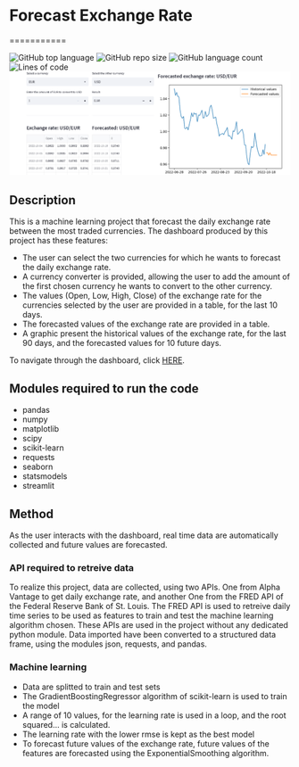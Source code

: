 # Forecast Exchange Rate
===========

![GitHub top language](https://img.shields.io/github/languages/top/raulincadet/forex?style=plastic)
![GitHub repo size](https://img.shields.io/github/repo-size/raulincadet/forex?color=green)
![GitHub language count](https://img.shields.io/github/languages/count/raulincadet/forex?style=flat-square)
![Lines of code](https://img.shields.io/tokei/lines/github/raulincadet/forex?color=orange&style=plastic)
![forex](dashboard.png)
## Description
This is a machine learning project that forecast the daily exchange rate between the most traded currencies. 
The dashboard produced by this project has these features:
* The user can select the two currencies for which he wants to forecast the daily exchange rate.
* A currency converter is provided, allowing the user to add the amount of the first chosen currency he wants to convert to the other currency.
* The values (Open, Low, High, Close) of the exchange rate for the currencies selected by the user
are provided in a table, for the last 10 days.
* The forecasted values of the exchange rate are provided in a table.
* A graphic present the historical values of the exchange rate, for the last 90 days, and the forecasted values for 10 future days.

To navigate through the dashboard, click [HERE](https://raulincadet-forex-forex-forecast-gk6cpq.streamlitapp.com/).

## Modules required to run the code
* pandas
* numpy
* matplotlib
* scipy
* scikit-learn
* requests
* seaborn
* statsmodels
* streamlit

## Method

As the user interacts with the dashboard, real time data are automatically collected and future values are forecasted.

### API required to retreive data
To realize this project, data are collected, using two APIs. One from Alpha Vantage to get daily exchange rate, and another One
from the FRED API of the Federal Reserve Bank of St. Louis. The FRED API is used to retreive daily time series to be used as features
to train and test the machine learning algorithm chosen. These APIs are used in the project without any dedicated python module. Data imported
have been converted to a structured data frame, using the modules json, requests, and pandas.

### Machine learning
* Data are splitted to train and test sets
* The GradientBoostingRegressor algorithm of scikit-learn is used to train the model
* A range of 10 values, for the learning rate is used in a loop, and the root squared... is calculated.
* The learning rate with the lower rmse is kept as the best model
* To forecast future values of the exchange rate, future values of the features are forecasted using the ExponentialSmoothing
algorithm.


